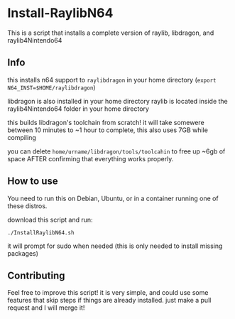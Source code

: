 # Install-RaylibN64
This is a script that installs a complete version of raylib, libdragon, and raylib4Nintendo64

## Info
this installs n64 support to `raylibdragon` in your home directory (`export N64_INST=$HOME/raylibdragon`)

libdragon is also installed in your home directory
raylib is located inside the raylib4Nintendo64 folder in your home directory

this builds libdragon's toolchain from scratch! it will take somewere between 10 minutes to ~1 hour to complete, this also uses 7GB while compiling

you can delete `home/urname/libdragon/tools/toolcahin` to free up ~6gb of space AFTER confirming that everything works properly. 

## How to use
You need to run this on Debian, Ubuntu, or in a container running one of these distros.


download this script and run:
```
./InstallRaylibN64.sh
```

it will prompt for sudo when needed (this is only needed to install missing packages)

## Contributing
Feel free to improve this script! it is very simple, and could use some features that skip steps if things are already installed. just make a pull request and I will merge it!
